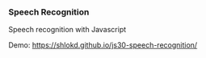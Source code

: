 ### Speech Recognition

Speech recognition with Javascript

Demo: https://shlokd.github.io/js30-speech-recognition/
